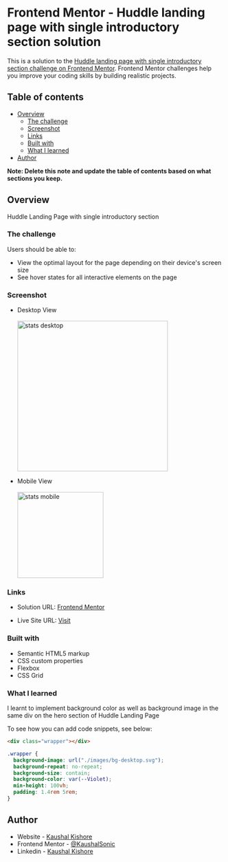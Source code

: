 # Frontend Mentor - Huddle landing page with single introductory section solution

This is a solution to the [Huddle landing page with single introductory section challenge on Frontend Mentor](https://www.frontendmentor.io/challenges/huddle-landing-page-with-a-single-introductory-section-B_2Wvxgi0). Frontend Mentor challenges help you improve your coding skills by building realistic projects.

## Table of contents

- [Overview](#overview)
  - [The challenge](#the-challenge)
  - [Screenshot](#screenshot)
  - [Links](#links)
  - [Built with](#built-with)
  - [What I learned](#what-i-learned)
- [Author](#author)

**Note: Delete this note and update the table of contents based on what sections you keep.**

## Overview

Huddle Landing Page with single introductory section

### The challenge

Users should be able to:

- View the optimal layout for the page depending on their device's screen size
- See hover states for all interactive elements on the page

### Screenshot

* Desktop View <br><br>
  <img width="350" alt="stats desktop" src="https://github.com/KaushalSonic/Frontend-Mentor/assets/88739514/618d0fce-8de9-49eb-b0a8-8da94713dae1">

* Mobile View <br><br>
  <img width="200" alt="stats mobile" src="https://github.com/KaushalSonic/Frontend-Mentor/assets/88739514/f33a0160-b1a6-491d-84dd-6ad59b9420a0">

### Links

- Solution URL: [Frontend Mentor](https://www.frontendmentor.io/solutions/stats-preview-card-component-cd71WcZtZ4)

- Live Site URL: [Visit](https://stats-card-kaushalsonic.netlify.app/)

### Built with

- Semantic HTML5 markup
- CSS custom properties
- Flexbox
- CSS Grid

### What I learned

I learnt to implement background color as well as background image in the same div on the hero section of Huddle Landing Page

To see how you can add code snippets, see below:

```html
<div class="wrapper"></div>
```

```css
.wrapper {
  background-image: url("./images/bg-desktop.svg");
  background-repeat: no-repeat;
  background-size: contain;
  background-color: var(--Violet);
  min-height: 100vh;
  padding: 1.4rem 5rem;
}
```

## Author

- Website - [Kaushal Kishore](https://my-portfolio-one-one.vercel.app/)
- Frontend Mentor - [@KaushalSonic](https://www.frontendmentor.io/profile/KaushalSonic)
- Linkedin - [Kaushal Kishore](https://www.linkedin.com/in/kaushal-kishore-b373111a8/)
